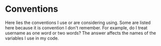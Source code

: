 # Conventions

Here lies the conventions I use or are considering using.  Some are listed here
because it is convention I don't remember.  For example, do I treat username as
one word or two words?  The answer affects the names of the variables I use in
my code.
